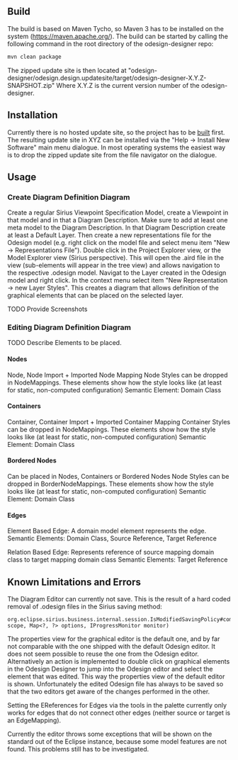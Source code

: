 ## Build

The build is based on Maven Tycho, so Maven 3 has to be installed on the system (https://maven.apache.org/). 
The build can be started by calling the following command in the root directory of the odesign-designer repo:
```bash
mvn clean package
```
The zipped update site is then located at "odesign-designer/odesign.design.updatesite/target/odesign-designer-X.Y.Z-SNAPSHOT.zip"
Where X.Y.Z is the current version number of the odesign-designer.

## Installation

Currently there is no hosted update site, so the project has to be [built](#build) first. 
The resulting update site in XYZ can be installed via the "Help -> Install New Software" main menu dialogue.
In most operating systems the easiest way is to drop the zipped update site from the file navigator on the dialogue.

## Usage

### Create Diagram Definition Diagram

Create a regular Sirius Viewpoint Specification Model, create a Viewpoint in that model and in that a Diagram Description. Make sure to add at least one meta model to the Diagram Description.
In that Diagram Description create at least a Default Layer. 
Then create a new representations file for the Odesign model (e.g. right click on the model file and select menu item "New -> Representations File"). Double click in the Project Explorer view, 
or the Model Explorer view (Sirius perspective). This will open the .aird file in the view (sub-elements will appear in the tree view) and allows navigation to the respective .odesign model. 
Navigat to the Layer created in the Odesign model and right click. In the context menu select item "New Representation -> new Layer Styles". This creates a diagram that allows definition of the
graphical elements that can be placed on the selected layer.

TODO Provide Screenshots

### Editing Diagram Definition Diagram

TODO Describe Elements to be placed.

#### Nodes 

Node, Node Import + Imported Node Mapping 
Node Styles can be dropped in NodeMappings. These elements show how the style looks like (at least for static, non-computed configuration) 
Semantic Element: Domain Class

#### Containers

Container, Container Import + Imported Container Mapping 
Container Styles can be dropped in NodeMappings. These elements show how the style looks like (at least for static, non-computed configuration) 
Semantic Element: Domain Class

#### Bordered Nodes

Can be placed in Nodes, Containers or Bordered Nodes 
Node Styles can be dropped in BorderNodeMappings. These elements show how the style looks like (at least for static, non-computed configuration) 
Semantic Element: Domain Class

#### Edges

Element Based Edge: A domain model element represents the edge. 
Semantic Elements: Domain Class, Source Reference, Target Reference 

Relation Based Edge: Represents reference of source mapping domain class to target mapping domain class 
Semantic Elements: Target Reference 

## Known Limitations and Errors

The Diagram Editor can currently not save. This is the result of a hard coded removal of .odesign files in the Sirius saving method:
```
org.eclipse.sirius.business.internal.session.IsModifiedSavingPolicy#computeResourcesToSave(Set<Resource> scope, Map<?, ?> options, IProgressMonitor monitor) 
```

The properties view for the graphical editor is the default one, and by far not comparable with the one shipped with the default Odesign editor.
It does not seem possible to reuse the one from the Odesign editor. Alternatively an action is implemented to double click on graphical elements in the 
Odesign Designer to jump into the Odesign editor and select the element that was edited. This way the properties view of the default editor is shown.
Unfortunately the edited Odesign file has always to be saved so that the two editors get aware of the changes performed in the other.

Setting the EReferences for Edges via the tools in the palette currently only works for edges that do not connect other edges (neither source or target is an EdgeMapping). 

Currently the editor throws some exceptions that will be shown on the standard out of the Eclipse instance, because some model features are not found.
This problems still has to be investigated.